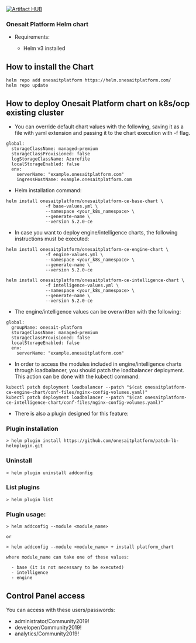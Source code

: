 [![Artifact HUB](https://img.shields.io/endpoint?url=https://artifacthub.io/badge/repository/onesaitplatformhelmchart)](https://artifacthub.io/packages/search?repo=onesaitplatformhelmchart)

### Onesait Platform Helm chart

- Requirements:

  - Helm v3 installed

## How to install the Chart

```
helm repo add onesaitplatform https://helm.onesaitplatform.com/
helm repo update
```

## How to deploy Onesait Platform chart on k8s/ocp existing cluster

- You can override default chart values with the following, saving it as a file with yaml extension and passing it to the chart execution with -f flag.

```
global:
  storageClassName: managed-premium
  storageClassProvisioned: false
  logStorageClassName: Azurefile
  localStorageEnabled: false
  env:
    serverName: "example.onesaitplatform.com"
    ingressHostName: example.onesaitplatform.com
```

- Helm installation command:

```
helm install onesaitplatform/onesaitplatform-ce-base-chart \
               -f base-values.yml \
               --namespace <your_k8s_namespace> \
               --generate-name \
               --version 5.2.0-ce
```

- In case you want to deploy engine/intelligence charts, the following instructions must be executed:

```
helm install onesaitplatform/onesaitplatform-ce-engine-chart \
               -f engine-values.yml \
               --namespace <your_k8s_namespace> \
               --generate-name \
               --version 5.2.0-ce
```

```
helm install onesaitplatform/onesaitplatform-ce-intelligence-chart \
               -f intelligence-values.yml \
               --namespace <your_k8s_namespace> \
               --generate-name \
               --version 5.2.0-ce
```

- The engine/intelligence values can be overwritten with the following:

```
global:
  groupName: onesait-platform
  storageClassName: managed-premium
  storageClassProvisioned: false
  localStorageEnabled: false
  env:
    serverName: "example.onesaitplatform.com"
```

- In order to access the modules included in engine/intelligence charts through loadbalancer, you should patch the loadbalancer deployment. This action can be done with the kubectl command:

```
kubectl patch deployment loadbalancer --patch "$(cat onesaitplatform-ce-engine-chart/conf-files/nginx-config-volumes.yaml)"
kubectl patch deployment loadbalancer --patch "$(cat onesaitplatform-ce-intelligence-chart/conf-files/nginx-config-volumes.yaml)"
```

- There is also a plugin designed for this feature:

### Plugin installation

```
> helm plugin install https://github.com/onesaitplatform/patch-lb-helmplugin.git
```

### Uninstall

```
> helm plugin uninstall addconfig
```

### List plugins

```
> helm plugin list
```

### Plugin usage:

```
> helm addconfig --module <module_name>

or

> helm addconfig --module <module_name> + install platform_chart

where module_name can take one of these values:

  - base (it is not necessary to be executed)
  - intelligence
  - engine
```
## Control Panel access

You can access with these users/passwords:

 - administrator/Community2019! 
 - developer/Community2019! 
 - analytics/Community2019!
